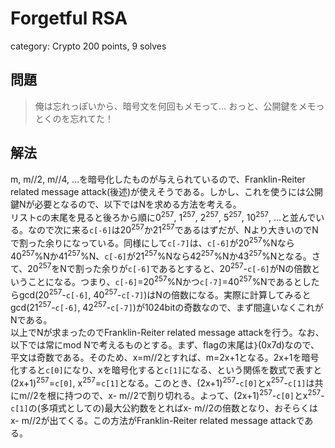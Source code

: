 # Forgetful RSA
category: Crypto
200 points, 9 solves

## 問題
> 俺は忘れっぽいから、暗号文を何回もメモって… おっと、公開鍵をメモっとくのを忘れてた！

## 解法
m, m//2, m//4, …を暗号化したものが与えられているので、Franklin-Reiter related message attack(後述)が使えそうである。しかし、これを使うには公開鍵Nが必要となるので、以下ではNを求める方法を考える。  
リストcの末尾を見ると後ろから順に0<sup>257</sup>, 1<sup>257</sup>, 2<sup>257</sup>, 5<sup>257</sup>, 10<sup>257</sup>, …と並んでいる。なので次に来る`c[-6]`は20<sup>257</sup>か21<sup>257</sup>であるはずだが、Nより大きいのでNで割った余りになっている。同様にして`c[-7]`は、`c[-6]`が20<sup>257</sup>%Nなら40<sup>257</sup>%Nか41<sup>257</sup>%N、`c[-6]`が21<sup>257</sup>%Nなら42<sup>257</sup>%Nか43<sup>257</sup>%Nとなる。さて、20<sup>257</sup>をNで割った余りが`c[-6]`であるとすると、20<sup>257</sup>-`c[-6]`がNの倍数ということになる。つまり、`c[-6]`=20<sup>257</sup>%Nかつ`c[-7]`=40<sup>257</sup>%Nであるとしたらgcd(20<sup>257</sup>-`c[-6]`, 40<sup>257</sup>-`c[-7]`)はNの倍数になる。実際に計算してみるとgcd(21<sup>257</sup>-`c[-6]`, 42<sup>257</sup>-`c[-7]`)が1024bitの奇数なので、まず間違いなくこれがNである。  
以上でNが求まったのでFranklin-Reiter related message attackを行う。なお、以下では常にmod Nで考えるものとする。まず、flagの末尾は`}`(0x7d)なので、平文は奇数である。そのため、x=m//2とすれば、m=2x+1となる。2x+1を暗号化すると`c[0]`になり、xを暗号化すると`c[1]`になる、という関係を数式で表すと(2x+1)<sup>257</sup>=`c[0]`, x<sup>257</sup>=`c[1]`となる。このとき、(2x+1)<sup>257</sup>-`c[0]`とx<sup>257</sup>-`c[1]`は共にm//2を根に持つので、x- m//2で割り切れる。よって、(2x+1)<sup>257</sup>-`c[0]`とx<sup>257</sup>-`c[1]`の(多項式としての)最大公約数をとればx- m//2の倍数となり、おそらくはx- m//2が出てくる。この方法がFranklin-Reiter related message attackである。
